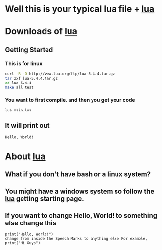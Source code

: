 # Well this is your typical lua file + [lua](https://lua.org)
# Downloads of [lua](https://www.lua.org/download.html)

## Getting Started

### This is for linux

```bash
curl -R -O http://www.lua.org/ftp/lua-5.4.4.tar.gz
tar zxf lua-5.4.4.tar.gz
cd lua-5.4.4
make all test
```

### You want to first compile. and then you get your code

```bash
lua main.lua  
```

## It will print out
```
Hello, World!
```

# About [lua](https://www.lua.org/about.html)

## What if you don't have bash or a linux system?

## You might have a windows system so follow the [lua](https://www.lua.org/start.html) getting starting page.

## If you want to change Hello, World! to something else change this

```
print("Hello, World!")
change from inside the Speech Marks to anything else For example,
print("Hi Guys")
```
